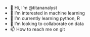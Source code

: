 - 👋 Hi, I’m @titananalyst
- 👀 I’m interested in machine learning
- 🌱 I’m currently learning python, R
- 💞️ I’m looking to collaborate on data
- 📫 How to reach me on git

<!---
titananalyst/titananalyst is a ✨ special ✨ repository because its `README.md` (this file) appears on your GitHub profile.
You can click the Preview link to take a look at your changes.
--->
